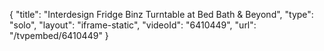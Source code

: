 {
    "title": "Interdesign Fridge Binz Turntable at Bed Bath & Beyond",
    "type": "solo",
    "layout": "iframe-static",
    "videoId": "6410449",
    "url": "\/tvpembed\/6410449"
}